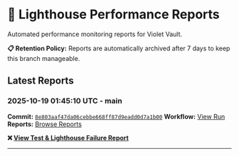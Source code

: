 # 🔦 Lighthouse Performance Reports

Automated performance monitoring reports for Violet Vault.

**📋 Retention Policy:** Reports are automatically archived after 7 days to keep this branch manageable.

## Latest Reports

### 2025-10-19 01:45:10 UTC - main

**Commit:** [`8e803aaf47da06cebbe668ff87d9eadd0d7a1b00`](https://github.com/thef4tdaddy/violet-vault/commit/8e803aaf47da06cebbe668ff87d9eadd0d7a1b00)
**Workflow:** [View Run](https://github.com/thef4tdaddy/violet-vault/actions/runs/18623715315)
**Reports:** [Browse Reports](https://github.com/thef4tdaddy/violet-vault/tree/lighthouse-reports/reports/main/2025-10-19_01-45-09)

**❌ [View Test & Lighthouse Failure Report](./reports/main/2025-10-19_01-45-09/test-and-lighthouse-failures.md)**


---

